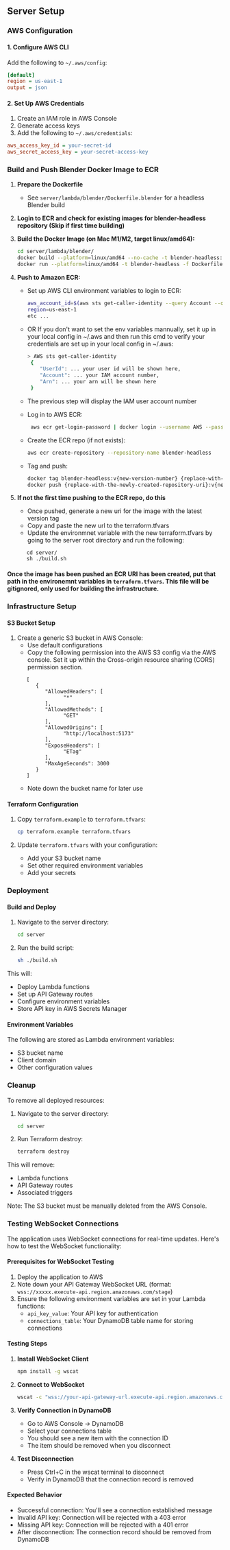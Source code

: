 
## Server Setup


### AWS Configuration

#### 1. Configure AWS CLI

Add the following to `~/.aws/config`:
```ini
[default]
region = us-east-1
output = json
```

#### 2. Set Up AWS Credentials

1. Create an IAM role in AWS Console
2. Generate access keys
3. Add the following to `~/.aws/credentials`:
```ini
aws_access_key_id = your-secret-id
aws_secret_access_key = your-secret-access-key
```

### Build and Push Blender Docker Image to ECR

1. **Prepare the Dockerfile**
   - See `server/lambda/blender/Dockerfile.blender` for a headless Blender build

2. **Login to ECR and check for existing images for blender-headless repository (Skip if first time building)**
2. **Build the Docker Image (on Mac M1/M2, target linux/amd64):**
   ```bash
   cd server/lambda/blender/
   docker build --platform=linux/amd64 --no-cache -t blender-headless:v{new-version-number} -f Dockerfile.blender .
   docker run --platform=linux/amd64 -t blender-headless -f Dockerfile.blender .
   ```

3. **Push to Amazon ECR:**
   - Set up AWS CLI environment variables to login to ECR:
     ```bash
     aws_account_id=$(aws sts get-caller-identity --query Account --output text)
     region=us-east-1
     etc ...
     ```
   - OR If you don't want to set the env variables mannually, set it up in your local config in ~/.aws and then run this cmd to verify your credentials are set up in your local config in ~/.aws:
     ```bash
     > AWS sts get-caller-identity
      {
         "UserId": ... your user id will be shown here,
         "Account": ... your IAM account number,
         "Arn": ... your arn will be shown here
      }
     ```
   - The previous step will display the IAM user account number

   - Log in to AWS ECR:
     ```bash
      aws ecr get-login-password | docker login --username AWS --password-stdin {replace-with-your-IAM-account-number}.dkr.ecr.us-east-1.amazonaws.com
     ```

   - Create the ECR repo (if not exists):
     ```bash
     aws ecr create-repository --repository-name blender-headless
     ```
   - Tag and push:
     ```bash
     docker tag blender-headless:v{new-version-number} {replace-with-the-newly-created-repository-uri}:v{new-version-number}
     docker push {replace-with-the-newly-created-repository-uri}:v{new-version-number}

4. **If not the first time pushing to the ECR repo, do this**

   - Once pushed, generate a new uri for the image with the latest version tag
   - Copy and paste the new url to the terraform.tfvars
   - Update the environmnet variable with the new terraform.tfvars by going to the server root directory and run the following:
   ```
      cd server/
      sh ./build.sh
   ```

#### Once the image has been pushed an ECR URI has been created, put that path in the environemnt variables in ```terraform.tfvars```. This file will be gitignored, only used for building the infrastructure.

### Infrastructure Setup

#### S3 Bucket Setup

1. Create a generic S3 bucket in AWS Console:
   - Use default configurations
   - Copy the following permission into the AWS S3 config via the AWS console. Set it up within the Cross-origin resource sharing (CORS) permission section.
   ```
      [
         {
            "AllowedHeaders": [
                  "*"
            ],
            "AllowedMethods": [
                  "GET"
            ],
            "AllowedOrigins": [
                  "http://localhost:5173"
            ],
            "ExposeHeaders": [
                  "ETag"
            ],
            "MaxAgeSeconds": 3000
         }
      ]
   ```
   - Note down the bucket name for later use

#### Terraform Configuration

1. Copy `terraform.example` to `terraform.tfvars`:
   ```bash
   cp terraform.example terraform.tfvars
   ```

2. Update `terraform.tfvars` with your configuration:
   - Add your S3 bucket name
   - Set other required environment variables
   - Add your secrets

### Deployment

#### Build and Deploy

1. Navigate to the server directory:
   ```bash
   cd server
   ```

2. Run the build script:
   ```bash
   sh ./build.sh
   ```

This will:
- Deploy Lambda functions
- Set up API Gateway routes
- Configure environment variables
- Store API key in AWS Secrets Manager

#### Environment Variables

The following are stored as Lambda environment variables:
- S3 bucket name
- Client domain
- Other configuration values

### Cleanup

To remove all deployed resources:

1. Navigate to the server directory:
   ```bash
   cd server
   ```

2. Run Terraform destroy:
   ```bash
   terraform destroy
   ```

This will remove:
- Lambda functions
- API Gateway routes
- Associated triggers

Note: The S3 bucket must be manually deleted from the AWS Console.

### Testing WebSocket Connections

The application uses WebSocket connections for real-time updates. Here's how to test the WebSocket functionality:

#### Prerequisites for WebSocket Testing

1. Deploy the application to AWS
2. Note down your API Gateway WebSocket URL (format: `wss://xxxxx.execute-api.region.amazonaws.com/stage`)
3. Ensure the following environment variables are set in your Lambda functions:
   - `api_key_value`: Your API key for authentication
   - `connections_table`: Your DynamoDB table name for storing connections

#### Testing Steps

1. **Install WebSocket Client**
   ```bash
   npm install -g wscat
   ```

2. **Connect to WebSocket**
   ```bash
   wscat -c "wss://your-api-gateway-url.execute-api.region.amazonaws.com/stage?x-api-key=your-api-key"
   ```

3. **Verify Connection in DynamoDB**
   - Go to AWS Console → DynamoDB
   - Select your connections table
   - You should see a new item with the connection ID
   - The item should be removed when you disconnect

4. **Test Disconnection**
   - Press Ctrl+C in the wscat terminal to disconnect
   - Verify in DynamoDB that the connection record is removed

#### Expected Behavior

- Successful connection: You'll see a connection established message
- Invalid API key: Connection will be rejected with a 403 error
- Missing API key: Connection will be rejected with a 401 error
- After disconnection: The connection record should be removed from DynamoDB
